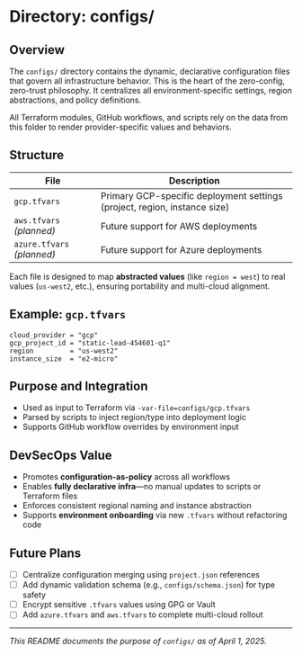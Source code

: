 # Directory: configs/

## Overview

The `configs/` directory contains the dynamic, declarative configuration files that govern all infrastructure behavior. This is the heart of the zero-config, zero-trust philosophy. It centralizes all environment-specific settings, region abstractions, and policy definitions.

All Terraform modules, GitHub workflows, and scripts rely on the data from this folder to render provider-specific values and behaviors.

## Structure

| File | Description |
|------|-------------|
| `gcp.tfvars` | Primary GCP-specific deployment settings (project, region, instance size) |
| `aws.tfvars` *(planned)* | Future support for AWS deployments |
| `azure.tfvars` *(planned)* | Future support for Azure deployments |

Each file is designed to map **abstracted values** (like `region = west`) to real values (`us-west2`, etc.), ensuring portability and multi-cloud alignment.

## Example: `gcp.tfvars`
```hcl
cloud_provider = "gcp"
gcp_project_id = "static-lead-454601-q1"
region         = "us-west2"
instance_size  = "e2-micro"
```

## Purpose and Integration

- Used as input to Terraform via `-var-file=configs/gcp.tfvars`
- Parsed by scripts to inject region/type into deployment logic
- Supports GitHub workflow overrides by environment input

## DevSecOps Value

- Promotes **configuration-as-policy** across all workflows
- Enables **fully declarative infra**—no manual updates to scripts or Terraform files
- Enforces consistent regional naming and instance abstraction
- Supports **environment onboarding** via new `.tfvars` without refactoring code

## Future Plans

- [ ] Centralize configuration merging using `project.json` references
- [ ] Add dynamic validation schema (e.g., `configs/schema.json`) for type safety
- [ ] Encrypt sensitive `.tfvars` values using GPG or Vault
- [ ] Add `azure.tfvars` and `aws.tfvars` to complete multi-cloud rollout

---

_This README documents the purpose of `configs/` as of April 1, 2025._

